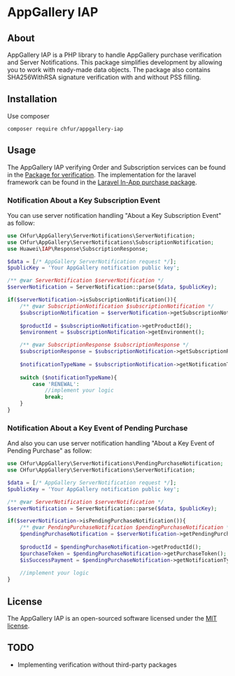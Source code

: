 AppGallery IAP
=======

## About

AppGallery IAP is a PHP library to handle AppGallery purchase verification and Server Notifications. This package
simplifies development by allowing you to work with ready-made data objects. The package also contains SHA256WithRSA
signature verification with and without PSS filling.

## Installation

Use composer

```
composer require chfur/appgallery-iap
```

## Usage

The AppGallery IAP verifying Order and Subscription services can be found in
the [Package for verification](https://github.com/Stafox/huawei-iap). The implementation for the laravel framework can
be found in the [Laravel In-App purchase package](https://github.com/imdhemy/laravel-in-app-purchases).

### Notification About a Key Subscription Event

You can use server notification handling "About a Key Subscription Event" as follow:

```php
use CHfur\AppGallery\ServerNotifications\ServerNotification;
use CHfur\AppGallery\ServerNotifications\SubscriptionNotification;
use Huawei\IAP\Response\SubscriptionResponse;

$data = [/* AppGallery ServerNotification request */];
$publicKey = 'Your AppGallery notification public key';

/** @var ServerNotification $serverNotification */
$serverNotification = ServerNotification::parse($data, $publicKey);

if($serverNotification->isSubscriptionNotification()){
    /** @var SubscriptionNotification $subscriptionNotification */
    $subscriptionNotification = $serverNotification->getSubscriptionNotification();
    
    $productId = $subscriptionNotification->getProductId();
    $environment = $subscriptionNotification->getEnvironment();

    /** @var SubscriptionResponse $subscriptionResponse */
    $subscriptionResponse = $subscriptionNotification->getSubscriptionResponse();
    
    $notificationTypeName = $subscriptionNotification->getNotificationTypeName();
    
    switch ($notificationTypeName){
        case 'RENEWAL':
            //implement your logic
            break;
    }
}
```

### Notification About a Key Event of Pending Purchase

And also you can use server notification handling "About a Key Event of Pending Purchase" as follow:

```php
use CHfur\AppGallery\ServerNotifications\PendingPurchaseNotification;
use CHfur\AppGallery\ServerNotifications\ServerNotification;

$data = [/* AppGallery ServerNotification request */];
$publicKey = 'Your AppGallery notification public key';

/** @var ServerNotification $serverNotification */
$serverNotification = ServerNotification::parse($data, $publicKey);

if($serverNotification->isPendingPurchaseNotification()){
    /** @var PendingPurchaseNotification $pendingPurchaseNotification */
    $pendingPurchaseNotification = $serverNotification->getPendingPurchaseNotification();
    
    $productId = $pendingPurchaseNotification->getProductId();
    $purchaseToken = $pendingPurchaseNotification->getPurchaseToken();
    $isSuccessPayment = $pendingPurchaseNotification->getNotificationType();
    
    //implement your logic
}
```

## License

The AppGallery IAP is an open-sourced software licensed under the [MIT license](LICENSE.md).

## TODO

* Implementing verification without third-party packages